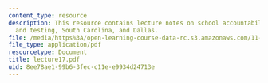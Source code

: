 ```yaml
---
content_type: resource
description: This resource contains lecture notes on school accountability, standards
  and testing, South Carolina, and Dallas.
file: /media/https%3A/open-learning-course-data-rc.s3.amazonaws.com/11-126j-economics-of-education-spring-2007/8ee78ae199b63fecc11ee9934d24713e_lecture17.pdf
file_type: application/pdf
resourcetype: Document
title: lecture17.pdf
uid: 8ee78ae1-99b6-3fec-c11e-e9934d24713e
---
```

